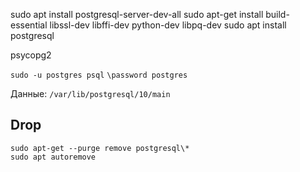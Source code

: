 sudo apt install postgresql-server-dev-all
sudo apt-get install build-essential libssl-dev libffi-dev python-dev libpq-dev
sudo apt install postgresql

psycopg2

`sudo -u postgres psql`
`\password postgres`

Данные: `/var/lib/postgresql/10/main`

Drop
----

```
sudo apt-get --purge remove postgresql\*
sudo apt autoremove

```